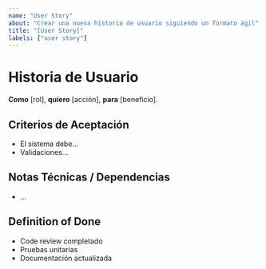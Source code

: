 ```yaml
---
name: "User Story"
about: "Crear una nueva historia de usuario siguiendo un formato ágil"
title: "[User Story]"
labels: ["user story"]
---
```


# Historia de Usuario

**Como** [rol], **quiero** [acción], **para** [beneficio].

## Criterios de Aceptación
- El sistema debe...
- Validaciones...

## Notas Técnicas / Dependencias
- ...

## Definition of Done
- Code review completado
- Pruebas unitarias
- Documentación actualizada
